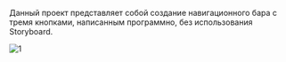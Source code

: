 Данный проект представляет собой создание навигационного бара с тремя кнопками, написанным программно, без использования Storyboard.

![1](https://user-images.githubusercontent.com/123081743/235233454-4dda2c35-6706-4513-9394-57257065bee4.gif)
